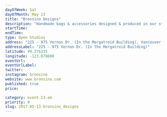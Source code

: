 ```yaml
---
dayOfWeek: Sat
dayOfMonth: May 13
title: "Bronsino Designs"
description: "Handmade bags & accessories designed & produced in our studio from new & upcycled leathers. We'll be displaying  upcycled & hand printed leathers for the weekend, and visitors will enjoy 20% off on all regular price items on May 13th. "
startTime: 
endTime: 
type: Open Studios
address: "225 - 975 Vernon Dr. (In the Mergatroid Building), Vancouver, BC, Canada"
addressLabel: "225 - 975 Vernon Dr. (In the Mergatroid Building)"
latitude: 49.276335
longitude: -123.078608
eventUrl: 
eventUrlLabel: 
twitter: 
instagram: bronsino
website: www.bronsino.com
published: true
price: 

category: event-13-am
priority: 0
slug: 2017-05-13-bronsino_designs
---
```

